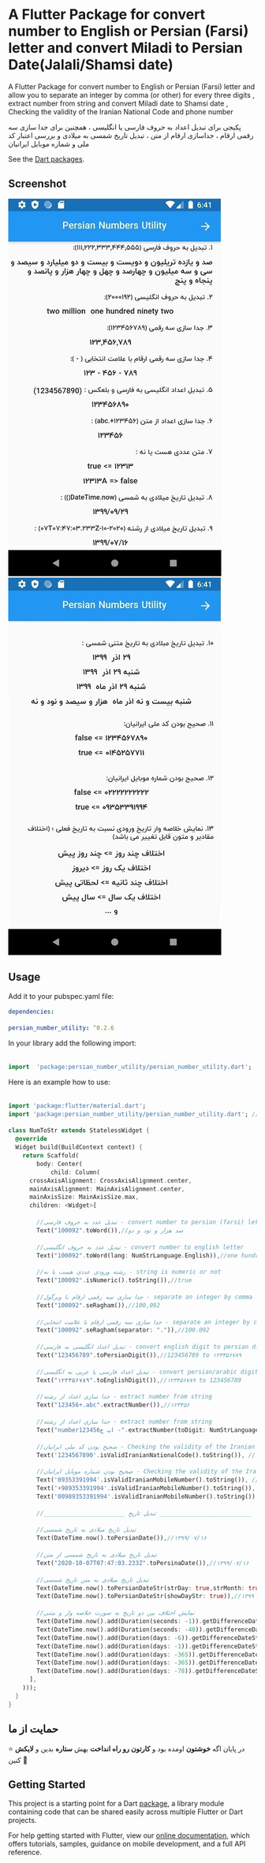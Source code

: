 # A Flutter Package for convert number to English or Persian (Farsi) letter and convert Miladi to Persian Date(Jalali/Shamsi date)

A Flutter Package for convert number to English or Persian (Farsi) letter and allow you to separate an integer by comma (or other) for every three digits , extract number from string and convert Miladi date to Shamsi date , Checking the validity of the Iranian National Code and phone number

پکیجی برای تبدیل اعداد به حروف فارسی یا انگلیسی ، همچنین برای جدا سازی سه رقمی ارقام ، جداسازی ارقام از متن ، تبدیل تاریخ شمسی به میلادی و بررسی اعتبار کد ملی و شماره موبایل ایرانیان

See the [Dart packages](https://pub.dev/packages/persian_number_utility).

## Screenshot
![]( screenshot1.jpg) ![]( screenshot2.jpg)

## Usage

Add it to your pubspec.yaml file:

```yaml
dependencies:

persian_number_utility: ^0.2.6
```

In your library add the following import:

```dart

import  'package:persian_number_utility/persian_number_utility.dart';

```

Here is an example how to use:

```dart

import 'package:flutter/material.dart';
import 'package:persian_number_utility/persian_number_utility.dart'; //import

class NumToStr extends StatelessWidget {
  @override
  Widget build(BuildContext context) {
    return Scaffold(
        body: Center(
            child: Column(
      crossAxisAlignment: CrossAxisAlignment.center,
      mainAxisAlignment: MainAxisAlignment.center,
      mainAxisSize: MainAxisSize.max,
      children: <Widget>[

        //تبدیل عدد به حروف فارسی - convert number to persian (farsi) letter
        Text("100092".toWord()),//صد هزار و نود و دو

        //تبدیل عدد به حروف انگلیسی - convert number to english letter
        Text("100092".toWord(lang: NumStrLanguage.English)),//one hundred thousand ninety two

        //رشته ورودی عددی هست یا نه - string is numeric or not
        Text("100092".isNumeric().toString()),//true

        //جدا سازی سه رقمی ارقام با ویرگول - separate an integer by comma for every three digits
        Text("100092".seRagham()),//100,092

        //جدا سازی سه رقمی ارقام با علامت انتخابی - separate an integer by custom character for every three digits
        Text("100092".seRagham(separator: ".")),//100.092

        //تبدیل اعداد انگلیسی به فارسی - convert english digit to persian digit
        Text("123456789".toPersianDigit()),//123456789 to ۱۲۳۴۵۶۷۸۹

        //تبدیل اعداد فارسی یا عربی به انگلیسی - convert persian/arabic digit to english digit
        Text("۱۲۳۴۵۶۷۸۹".toEnglishDigit()),//۱۲۳۴۵۶۷۸۹ to 123456789

        //جدا سازی اعداد از رشته - extract number from string
        Text("123456+.abc".extractNumber()),//۱۲۳۴۵۶

        //جدا سازی اعداد از رشته - extract number from string
        Text("number123456اب ج -".extractNumber(toDigit: NumStrLanguage.English)),//123456

        //صحیح بودن کد ملی ایرانیان - Checking the validity of the Iranian National Code
        Text('1234567890'.isValidIranianNationalCode().toString()), // false

        //صحیح بودن شماره موبایل ایرانیان - Checking the validity of the Iranian mobile number
        Text('09353391994'.isValidIranianMobileNumber().toString()), // true
        Text('+989353391994'.isValidIranianMobileNumber().toString()), // true
        Text('00989353391994'.isValidIranianMobileNumber().toString()), // true

        //_______________________ تبدیل تاریخ __________________________

        //تبدیل تاریخ میلادی به تاریخ شمسی
        Text(DateTime.now().toPersianDate()),//۱۳۹۹/۰۷/۱۶

        //تبدیل تاریخ میلادی به تاریخ شمسی از متن
        Text("2020-10-07T07:47:03.233Z".toPersinaDate()),//۱۳۹۹/۰۷/۱۶

        //تبدیل تاریخ میلادی به متن تاریخ شمسی
        Text(DateTime.now().toPersianDateStr(strDay: true,strMonth: true)),// شانزده مهر  ۱۳۹۹
        Text(DateTime.now().toPersianDateStr(showDayStr: true)),//چهارشنبه ۱۶ مهر  ۱۳۹۹

        //نمایش اختلاف بین دو تاریخ به صورت خلاصه وار و متنی
        Text(DateTime.now().add(Duration(seconds: -1)).getDifferenceDateString()),//لحظاتی پیش
        Text(DateTime.now().add(Duration(seconds: -40)).getDifferenceDateString(aFewSecondsAgoText: "همین الان")),//همین الان
        Text(DateTime.now().add(Duration(days: -6)).getDifferenceDateString()),//چند روز پیش
        Text(DateTime.now().add(Duration(days: -1)).getDifferenceDateString()),//دیروز
        Text(DateTime.now().add(Duration(days: -365)).getDifferenceDateString()),//سال پیش
        Text(DateTime.now().add(Duration(days: -365)).getDifferenceDateString(lastYearText: "پارسال")),//پارسال
        Text(DateTime.now().add(Duration(days: -78)).getDifferenceDateString())//چند ماه پیش
      ],
    )));
  }
}


```

## حمایت از ما

⭐️ در پایان اگه **خوشتون** اومده بود و **کارتون رو راه انداخت** بهش **ستاره** بدین و **لایکش** کنین 🙏

## Getting Started

This project is a starting point for a Dart
[package](https://flutter.dev/developing-packages/),
a library module containing code that can be shared easily across
multiple Flutter or Dart projects.

For help getting started with Flutter, view our
[online documentation](https://flutter.dev/docs), which offers tutorials,
samples, guidance on mobile development, and a full API reference.
